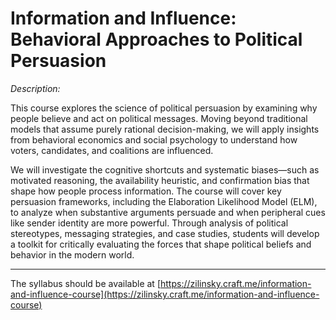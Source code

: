 # Information and Influence: Behavioral Approaches to Political Persuasion

*Description:*

This course explores the science of political persuasion by examining why people believe and act on political messages. Moving beyond traditional models that assume purely rational decision-making, we will apply insights from behavioral economics and social psychology to understand how voters, candidates, and coalitions are influenced.

We will investigate the cognitive shortcuts and systematic biases—such as motivated reasoning, the availability heuristic, and confirmation bias that shape how people process information. The course will cover key persuasion frameworks, including the Elaboration Likelihood Model (ELM), to analyze when substantive arguments persuade and when peripheral cues like sender identity are more powerful. Through analysis of political stereotypes, messaging strategies, and case studies, students will develop a toolkit for critically evaluating the forces that shape political beliefs and behavior in the modern world.

---

The syllabus should be available at [https://zilinsky.craft.me/information-and-influence-course](https://zilinsky.craft.me/information-and-influence-course)